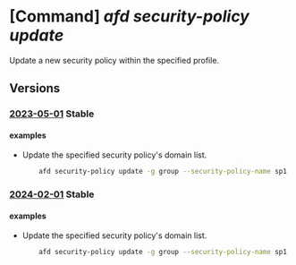 # [Command] _afd security-policy update_

Update a new security policy within the specified profile.

## Versions

### [2023-05-01](/Resources/mgmt-plane/L3N1YnNjcmlwdGlvbnMve30vcmVzb3VyY2Vncm91cHMve30vcHJvdmlkZXJzL21pY3Jvc29mdC5jZG4vcHJvZmlsZXMve30vc2VjdXJpdHlwb2xpY2llcy97fQ==/2023-05-01.xml) **Stable**

<!-- mgmt-plane /subscriptions/{}/resourcegroups/{}/providers/microsoft.cdn/profiles/{}/securitypolicies/{} 2023-05-01 -->

#### examples

- Update the specified security policy's domain list.
    ```bash
        afd security-policy update -g group --security-policy-name sp1 --profile-name profile --domains /subscriptions/sub1/resourcegroups/rg1/providers/Microsoft.Cdn/profiles/profile1/customDomains/customDomain1
    ```

### [2024-02-01](/Resources/mgmt-plane/L3N1YnNjcmlwdGlvbnMve30vcmVzb3VyY2Vncm91cHMve30vcHJvdmlkZXJzL21pY3Jvc29mdC5jZG4vcHJvZmlsZXMve30vc2VjdXJpdHlwb2xpY2llcy97fQ==/2024-02-01.xml) **Stable**

<!-- mgmt-plane /subscriptions/{}/resourcegroups/{}/providers/microsoft.cdn/profiles/{}/securitypolicies/{} 2024-02-01 -->

#### examples

- Update the specified security policy's domain list.
    ```bash
        afd security-policy update -g group --security-policy-name sp1 --profile-name profile --domains /subscriptions/sub1/resourcegroups/rg1/providers/Microsoft.Cdn/profiles/profile1/customDomains/customDomain1
    ```
